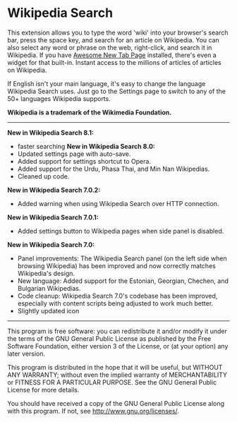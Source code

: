 Wikipedia Search
================
This extension allows you to type the word 'wiki' into your browser's search bar, press the space key, and search for an article on Wikipedia. You can also select any word or phrase on the web, right-click, and search it in Wikipedia. If you have [Awesome New Tab Page](https://antp.co) installed, there's even a widget for that built-in. Instant access to the millions of articles of articles on Wikipedia.

If English isn't your main language, it's easy to change the language Wikipedia Search uses. Just go to the Settings page to switch to any of the 50+ languages Wikipedia supports.

__Wikipedia is a trademark of the Wikimedia Foundation.__

---------------------------------------------------------
__New in Wikipedia Search 8.1:__
* faster searching
__New in Wikipedia Search 8.0:__
* Updated settings page with auto-save.
* Added support for settings shortcut to Opera.
* Added support for the Urdu, Phasa Thai, and Min Nan Wikipedias.
* Cleaned up code.

__New in Wikipedia Search 7.0.2:__
* Added warning when using Wikipedia Search over HTTP connection.

__New in Wikipedia Search 7.0.1:__
* Added settings button to Wikipedia pages when side panel is disabled.

__New in Wikipedia Search 7.0:__
* Panel improvements: The Wikipedia Search panel (on the left side when browsing Wikipedia) has been improved and now correctly matches Wikipedia's design.
* New language: Added support for the Estonian, Georgian, Chechen, and Bulgarian Wikipedias.
* Code cleanup: Wikipedia Search 7.0's codebase has been improved, especially with content scripts being adjusted to work much better.
* Slightly updated icon

---------------------------------------------------------

This program is free software: you can redistribute it and/or modify
it under the terms of the GNU General Public License as published by
the Free Software Foundation, either version 3 of the License, or
(at your option) any later version.

This program is distributed in the hope that it will be useful,
but WITHOUT ANY WARRANTY; without even the implied warranty of
MERCHANTABILITY or FITNESS FOR A PARTICULAR PURPOSE.  See the
GNU General Public License for more details.

You should have received a copy of the GNU General Public License
along with this program.  If not, see <http://www.gnu.org/licenses/>.
